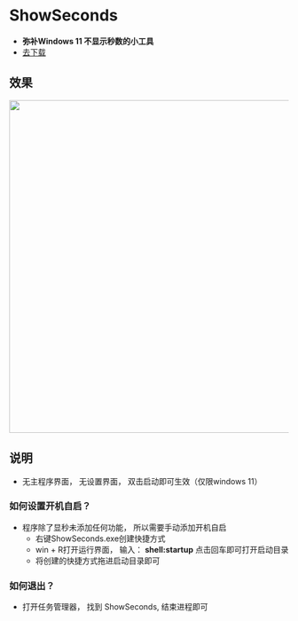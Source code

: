 # ShowSeconds
- **弥补Windows 11 不显示秒数的小工具**   
- [去下载](https://github.com/BookerLiu/ShowSeconds/releases/tag/1.0.0)

## 效果
<img src = 'https://s3.bmp.ovh/imgs/2022/07/12/fc6e1f4c6831cea7.gif' width='600'>

## 说明
- 无主程序界面， 无设置界面， 双击启动即可生效（仅限windows 11）

### 如何设置开机自启？
- 程序除了显秒未添加任何功能， 所以需要手动添加开机自启
    -  右键ShowSeconds.exe创建快捷方式
    -  win + R打开运行界面， 输入： **shell:startup** 点击回车即可打开启动目录
    -  将创建的快捷方式拖进启动目录即可
### 如何退出？
- 打开任务管理器， 找到 ShowSeconds, 结束进程即可
